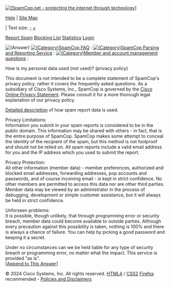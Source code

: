 [![[SpamCop.net - protecting the internet through technology]](/images/05logo.png)](https://www.spamcop.net/) [](mailto:bait-9fdf9a54-66ed3fcb@good.julianhaight.com)

[Help](https://www.spamcop.net/help.shtml) | [Site Map](https://www.spamcop.net/sitemap.shtml)

| Text size: [\-](javascript:fontMinus();) [+](javascript:fontPlus();)

     

[Report Spam](https://www.spamcop.net/anonsignup.shtml) [Blocking List](https://www.spamcop.net/bl.shtml) [Statistics](https://www.spamcop.net/spamstats.shtml) [Login](https://www.spamcop.net/mcgi?action=loginform;returnurl=%2Ffom-serve%2Fcache%2F168.html)

![(Answer)](../bags/ans.gif) [![(Category) ](../bags/cat-small.gif)SpamCop FAQ](https://www.spamcop.net/fom-serve/cache/1.html) : [![(Category) ](../bags/cat-small.gif)SpamCop Parsing and Reporting Service](https://www.spamcop.net/fom-serve/cache/285.html) : [![(Category) ](../bags/cat-small.gif)Member and account management questions](https://www.spamcop.net/fom-serve/cache/128.html) :  

How is my personal data used (not used)? (privacy policy)

This document is not intended to be a complete statement of SpamCop's privacy policy, rather it covers the frequently asked questions. As a subsidiary of Cisco Systems, Inc., SpamCop is governed by the [Cisco Online Privacy Statement](http://www.cisco.com/web/siteassets/legal/privacy.html). Please consult it for a more thorough legal explanation of our privacy policy.

[Detailed description](https://www.spamcop.net/fom-serve/cache/145.html) of how spam report data is used.

Privacy Limitations:  
Information you submit in your spam reports is considered to be in the public domain. This information may be shared with others - in fact, that is the entire purpose of SpamCop. SpamCop makes some attempt to conceal the identity of the recipient of the spam, but this method is not foolproof and should not be relied on. All spam reports include a valid email address for you and the IP address which you used to submit the report.

Privacy Protection:  
All other information (member data) - member preferences, authorized and blocked email addresses, forwarding addresses, pop accounts and passwords, and of course incoming email - is kept in strict confidence. No other members are permitted to access this data nor are other third parties. Member data may be viewed by an administrator in the process of debugging, development or simple customer assistance, but it will always be held in strict confidence.

Unforseen problems:  
It is possible, though unlikely, that through programming error or security breach, member data could become available to outside parties. Although every precaution against this possibility is taken, nothing is 100% and there is always a chance of failure. You can help by picking a good password and keeping it a secret.

Under no circumstances can we be held liable for any type of security breach or programming error, no matter what the impact. This service is provided "as is".  
\[[Append to This Answer](http://cms.spamcop.net/fom?_insertpart=1&checkSequenceNumber=12&cmd=editPart&file=168&partnum=9999afterLast)\]

© 2024 Cisco Systems, Inc. All rights reserved. [HTML4](https://validator.w3.org/check?uri=referer) / [CSS2](https://jigsaw.w3.org/css-validator/check/referer) [Firefox](https://www.mozilla.org/firefox) recommended - [Policies and Disclaimers](https://www.spamcop.net/fom-serve/cache/400.html)